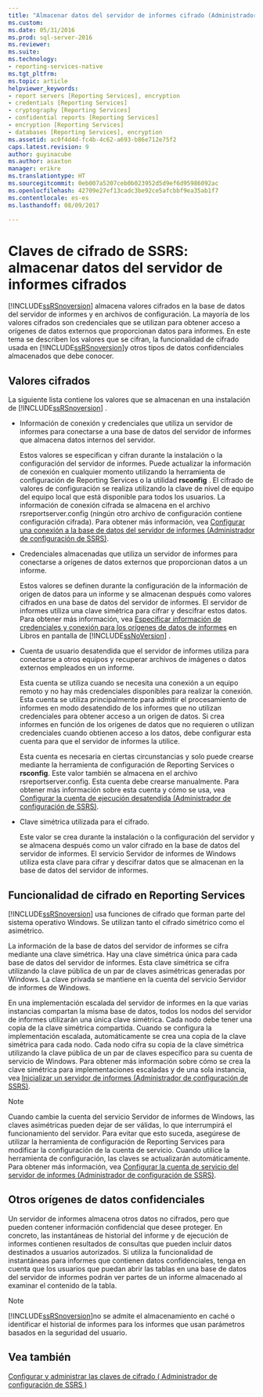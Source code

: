 ```yaml
---
title: "Almacenar datos del servidor de informes cifrado (Administrador de configuración de SSRS) | Documentos de Microsoft"
ms.custom: 
ms.date: 05/31/2016
ms.prod: sql-server-2016
ms.reviewer: 
ms.suite: 
ms.technology:
- reporting-services-native
ms.tgt_pltfrm: 
ms.topic: article
helpviewer_keywords:
- report servers [Reporting Services], encryption
- credentials [Reporting Services]
- cryptography [Reporting Services]
- confidential reports [Reporting Services]
- encryption [Reporting Services]
- databases [Reporting Services], encryption
ms.assetid: ac0f4d4d-fc4b-4c62-a693-b86e712e75f2
caps.latest.revision: 9
author: guyinacube
ms.author: asaxton
manager: erikre
ms.translationtype: HT
ms.sourcegitcommit: 0eb007a5207ceb0b023952d5d9ef6d95986092ac
ms.openlocfilehash: 42709e27ef13cadc3be92ce5afcbbf9ea35ab1f7
ms.contentlocale: es-es
ms.lasthandoff: 08/09/2017

---
```

# <a name="ssrs-encryption-keys---store-encrypted-report-server-data"></a>Claves de cifrado de SSRS: almacenar datos del servidor de informes cifrados
  [!INCLUDE[ssRSnoversion](../../includes/ssrsnoversion-md.md)] almacena valores cifrados en la base de datos del servidor de informes y en archivos de configuración. La mayoría de los valores cifrados son credenciales que se utilizan para obtener acceso a orígenes de datos externos que proporcionan datos para informes. En este tema se describen los valores que se cifran, la funcionalidad de cifrado usada en [!INCLUDE[ssRSnoversion](../../includes/ssrsnoversion-md.md)]y otros tipos de datos confidenciales almacenados que debe conocer.  
  
## <a name="encrypted-values"></a>Valores cifrados  
 La siguiente lista contiene los valores que se almacenan en una instalación de [!INCLUDE[ssRSnoversion](../../includes/ssrsnoversion-md.md)] .  
  
-   Información de conexión y credenciales que utiliza un servidor de informes para conectarse a una base de datos del servidor de informes que almacena datos internos del servidor.  
  
     Estos valores se especifican y cifran durante la instalación o la configuración del servidor de informes. Puede actualizar la información de conexión en cualquier momento utilizando la herramienta de configuración de Reporting Services o la utilidad **rsconfig** . El cifrado de valores de configuración se realiza utilizando la clave de nivel de equipo del equipo local que está disponible para todos los usuarios. La información de conexión cifrada se almacena en el archivo rsreportserver.config (ningún otro archivo de configuración contiene configuración cifrada). Para obtener más información, vea [Configurar una conexión a la base de datos del servidor de informes &#40;Administrador de configuración de SSRS&#41;](../../reporting-services/install-windows/configure-a-report-server-database-connection-ssrs-configuration-manager.md).  
  
-   Credenciales almacenadas que utiliza un servidor de informes para conectarse a orígenes de datos externos que proporcionan datos a un informe.  
  
     Estos valores se definen durante la configuración de la información de origen de datos para un informe y se almacenan después como valores cifrados en una base de datos del servidor de informes. El servidor de informes utiliza una clave simétrica para cifrar y descifrar estos datos. Para obtener más información, vea [Especificar información de credenciales y conexión para los orígenes de datos de informes](../../reporting-services/report-data/specify-credential-and-connection-information-for-report-data-sources.md) en Libros en pantalla de [!INCLUDE[ssNoVersion](../../includes/ssnoversion-md.md)] .  
  
-   Cuenta de usuario desatendida que el servidor de informes utiliza para conectarse a otros equipos y recuperar archivos de imágenes o datos externos empleados en un informe.  
  
     Esta cuenta se utiliza cuando se necesita una conexión a un equipo remoto y no hay más credenciales disponibles para realizar la conexión. Esta cuenta se utiliza principalmente para admitir el procesamiento de informes en modo desatendido de los informes que no utilizan credenciales para obtener acceso a un origen de datos. Si crea informes en función de los orígenes de datos que no requieren o utilizan credenciales cuando obtienen acceso a los datos, debe configurar esta cuenta para que el servidor de informes la utilice.  
  
     Esta cuenta es necesaria en ciertas circunstancias y solo puede crearse mediante la herramienta de configuración de Reporting Services o **rsconfig**. Este valor también se almacena en el archivo rsreportserver.config. Esta cuenta debe crearse manualmente. Para obtener más información sobre esta cuenta y cómo se usa, vea [Configurar la cuenta de ejecución desatendida &#40;Administrador de configuración de SSRS&#41;](../../reporting-services/install-windows/configure-the-unattended-execution-account-ssrs-configuration-manager.md).  
  
-   Clave simétrica utilizada para el cifrado.  
  
     Este valor se crea durante la instalación o la configuración del servidor y se almacena después como un valor cifrado en la base de datos del servidor de informes. El servicio Servidor de informes de Windows utiliza esta clave para cifrar y descifrar datos que se almacenan en la base de datos del servidor de informes.  
  
## <a name="encryption-functionality-in-reporting-services"></a>Funcionalidad de cifrado en Reporting Services  
 [!INCLUDE[ssRSnoversion](../../includes/ssrsnoversion-md.md)] usa funciones de cifrado que forman parte del sistema operativo Windows. Se utilizan tanto el cifrado simétrico como el asimétrico.  
  
 La información de la base de datos del servidor de informes se cifra mediante una clave simétrica. Hay una clave simétrica única para cada base de datos del servidor de informes. Esta clave simétrica se cifra utilizando la clave pública de un par de claves asimétricas generadas por Windows. La clave privada se mantiene en la cuenta del servicio Servidor de informes de Windows.  
  
 En una implementación escalada del servidor de informes en la que varias instancias compartan la misma base de datos, todos los nodos del servidor de informes utilizarán una única clave simétrica. Cada nodo debe tener una copia de la clave simétrica compartida. Cuando se configura la implementación escalada, automáticamente se crea una copia de la clave simétrica para cada nodo. Cada nodo cifra su copia de la clave simétrica utilizando la clave pública de un par de claves específico para su cuenta de servicio de Windows. Para obtener más información sobre cómo se crea la clave simétrica para implementaciones escaladas y de una sola instancia, vea [Inicializar un servidor de informes &#40;Administrador de configuración de SSRS&#41;](../../reporting-services/install-windows/ssrs-encryption-keys-initialize-a-report-server.md).  
  
> [!NOTE]  
>  Cuando cambie la cuenta del servicio Servidor de informes de Windows, las claves asimétricas pueden dejar de ser válidas, lo que interrumpirá el funcionamiento del servidor. Para evitar que esto suceda, asegúrese de utilizar la herramienta de configuración de Reporting Services para modificar la configuración de la cuenta de servicio. Cuando utilice la herramienta de configuración, las claves se actualizarán automáticamente. Para obtener más información, vea [Configurar la cuenta de servicio del servidor de informes &#40;Administrador de configuración de SSRS&#41;](../../reporting-services/install-windows/configure-the-report-server-service-account-ssrs-configuration-manager.md).  
  
## <a name="other-sources-of-confidential-data"></a>Otros orígenes de datos confidenciales  
 Un servidor de informes almacena otros datos no cifrados, pero que pueden contener información confidencial que desee proteger. En concreto, las instantáneas de historial del informe y de ejecución de informes contienen resultados de consultas que pueden incluir datos destinados a usuarios autorizados. Si utiliza la funcionalidad de instantáneas para informes que contienen datos confidenciales, tenga en cuenta que los usuarios que puedan abrir las tablas en una base de datos del servidor de informes podrán ver partes de un informe almacenado al examinar el contenido de la tabla.  
  
> [!NOTE]  
>  [!INCLUDE[ssRSnoversion](../../includes/ssrsnoversion-md.md)]no se admite el almacenamiento en caché o identificar el historial de informes para los informes que usan parámetros basados en la seguridad del usuario.  
  
## <a name="see-also"></a>Vea también  
 [Configurar y administrar las claves de cifrado &#40; Administrador de configuración de SSRS &#41;](../../reporting-services/install-windows/ssrs-encryption-keys-manage-encryption-keys.md)  
  
  

